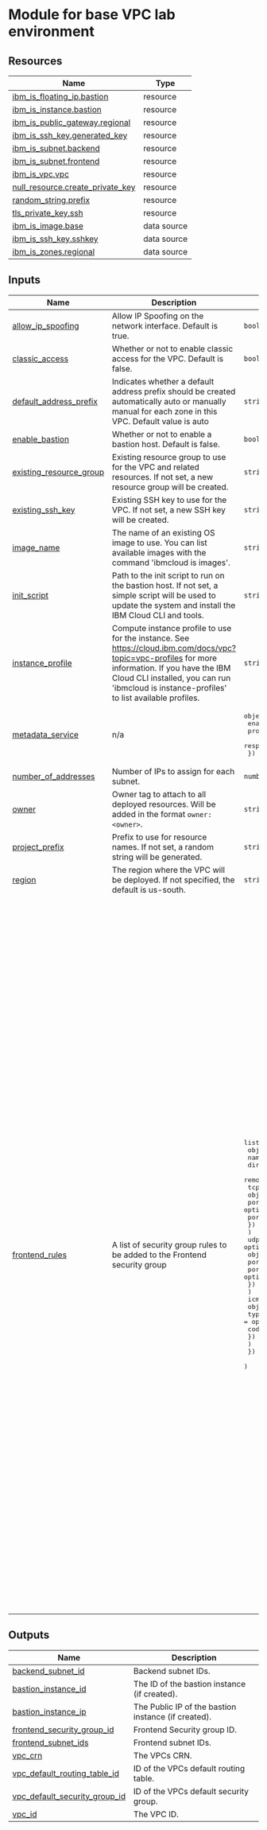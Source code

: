 # Module for base VPC lab environment

<!-- BEGIN_TF_DOCS -->
## Resources

| Name | Type |
|------|------|
| [ibm_is_floating_ip.bastion](https://registry.terraform.io/providers/IBM-Cloud/ibm/1.60.0-beta0/docs/resources/is_floating_ip) | resource |
| [ibm_is_instance.bastion](https://registry.terraform.io/providers/IBM-Cloud/ibm/1.60.0-beta0/docs/resources/is_instance) | resource |
| [ibm_is_public_gateway.regional](https://registry.terraform.io/providers/IBM-Cloud/ibm/1.60.0-beta0/docs/resources/is_public_gateway) | resource |
| [ibm_is_ssh_key.generated_key](https://registry.terraform.io/providers/IBM-Cloud/ibm/1.60.0-beta0/docs/resources/is_ssh_key) | resource |
| [ibm_is_subnet.backend](https://registry.terraform.io/providers/IBM-Cloud/ibm/1.60.0-beta0/docs/resources/is_subnet) | resource |
| [ibm_is_subnet.frontend](https://registry.terraform.io/providers/IBM-Cloud/ibm/1.60.0-beta0/docs/resources/is_subnet) | resource |
| [ibm_is_vpc.vpc](https://registry.terraform.io/providers/IBM-Cloud/ibm/1.60.0-beta0/docs/resources/is_vpc) | resource |
| [null_resource.create_private_key](https://registry.terraform.io/providers/hashicorp/null/latest/docs/resources/resource) | resource |
| [random_string.prefix](https://registry.terraform.io/providers/hashicorp/random/latest/docs/resources/string) | resource |
| [tls_private_key.ssh](https://registry.terraform.io/providers/hashicorp/tls/latest/docs/resources/private_key) | resource |
| [ibm_is_image.base](https://registry.terraform.io/providers/IBM-Cloud/ibm/1.60.0-beta0/docs/data-sources/is_image) | data source |
| [ibm_is_ssh_key.sshkey](https://registry.terraform.io/providers/IBM-Cloud/ibm/1.60.0-beta0/docs/data-sources/is_ssh_key) | data source |
| [ibm_is_zones.regional](https://registry.terraform.io/providers/IBM-Cloud/ibm/1.60.0-beta0/docs/data-sources/is_zones) | data source |

## Inputs

| Name | Description | Type | Default | Required |
|------|-------------|------|---------|:--------:|
| <a name="input_allow_ip_spoofing"></a> [allow\_ip\_spoofing](#input\_allow\_ip\_spoofing) | Allow IP Spoofing on the network interface. Default is true. | `bool` | `true` | no |
| <a name="input_classic_access"></a> [classic\_access](#input\_classic\_access) | Whether or not to enable classic access for the VPC. Default is false. | `bool` | `false` | no |
| <a name="input_default_address_prefix"></a> [default\_address\_prefix](#input\_default\_address\_prefix) | Indicates whether a default address prefix should be created automatically auto or manually manual for each zone in this VPC. Default value is auto | `string` | `"auto"` | no |
| <a name="input_enable_bastion"></a> [enable\_bastion](#input\_enable\_bastion) | Whether or not to enable a bastion host. Default is false. | `bool` | `false` | no |
| <a name="input_existing_resource_group"></a> [existing\_resource\_group](#input\_existing\_resource\_group) | Existing resource group to use for the VPC and related resources. If not set, a new resource group will be created. | `string` | n/a | yes |
| <a name="input_existing_ssh_key"></a> [existing\_ssh\_key](#input\_existing\_ssh\_key) | Existing SSH key to use for the VPC. If not set, a new SSH key will be created. | `string` | `""` | no |
| <a name="input_image_name"></a> [image\_name](#input\_image\_name) | The name of an existing OS image to use. You can list available images with the command 'ibmcloud is images'. | `string` | `"ibm-ubuntu-22-04-2-minimal-amd64-1"` | no |
| <a name="input_init_script"></a> [init\_script](#input\_init\_script) | Path to the init script to run on the bastion host. If not set, a simple script will be used to update the system and install the IBM Cloud CLI and tools. | `string` | `""` | no |
| <a name="input_instance_profile"></a> [instance\_profile](#input\_instance\_profile) | Compute instance profile to use for the instance. See https://cloud.ibm.com/docs/vpc?topic=vpc-profiles for more information. If you have the IBM Cloud CLI installed, you can run 'ibmcloud is instance-profiles' to list available profiles. | `string` | `"cx2-2x4"` | no |
| <a name="input_metadata_service"></a> [metadata\_service](#input\_metadata\_service) | n/a | <pre>object({<br>    enabled            = bool<br>    protocol           = string<br>    response_hop_limit = number<br>  })</pre> | <pre>{<br>  "enabled": true,<br>  "protocol": "https",<br>  "response_hop_limit": 3<br>}</pre> | no |
| <a name="input_number_of_addresses"></a> [number\_of\_addresses](#input\_number\_of\_addresses) | Number of IPs to assign for each subnet. | `number` | `64` | no |
| <a name="input_owner"></a> [owner](#input\_owner) | Owner tag to attach to all deployed resources. Will be added in the format `owner:<owner>`. | `string` | n/a | yes |
| <a name="input_project_prefix"></a> [project\_prefix](#input\_project\_prefix) | Prefix to use for resource names. If not set, a random string will be generated. | `string` | `""` | no |
| <a name="input_region"></a> [region](#input\_region) | The region where the VPC will be deployed. If not specified, the default is us-south. | `string` | `"us-south"` | no |
| <a name="input_frontend_rules"></a> [frontend\_rules](#input\_frontend\_rules) | A list of security group rules to be added to the Frontend security group | <pre>list(<br>    object({<br>      name      = string<br>      direction = string<br>      remote    = string<br>      tcp = optional(<br>        object({<br>          port_max = optional(number)<br>          port_min = optional(number)<br>        })<br>      )<br>      udp = optional(<br>        object({<br>          port_max = optional(number)<br>          port_min = optional(number)<br>        })<br>      )<br>      icmp = optional(<br>        object({<br>          type = optional(number)<br>          code = optional(number)<br>        })<br>      )<br>    })<br>  )</pre> | <pre>[<br>  {<br>    "direction": "inbound",<br>    "ip_version": "ipv4",<br>    "name": "inbound-http",<br>    "remote": "0.0.0.0/0",<br>    "tcp": {<br>      "port_max": 80,<br>      "port_min": 80<br>    }<br>  },<br>  {<br>    "direction": "inbound",<br>    "ip_version": "ipv4",<br>    "name": "inbound-https",<br>    "remote": "0.0.0.0/0",<br>    "tcp": {<br>      "port_max": 443,<br>      "port_min": 443<br>    }<br>  },<br>  {<br>    "direction": "inbound",<br>    "ip_version": "ipv4",<br>    "name": "inbound-ssh",<br>    "remote": "0.0.0.0/0",<br>    "tcp": {<br>      "port_max": 22,<br>      "port_min": 22<br>    }<br>  },<br>  {<br>    "direction": "inbound",<br>    "icmp": {<br>      "code": 0,<br>      "type": 8<br>    },<br>    "ip_version": "ipv4",<br>    "name": "inbound-icmp",<br>    "remote": "0.0.0.0/0"<br>  },<br>  {<br>    "direction": "outbound",<br>    "ip_version": "ipv4",<br>    "name": "http-outbound",<br>    "remote": "0.0.0.0/0",<br>    "tcp": {<br>      "port_max": 80,<br>      "port_min": 80<br>    }<br>  },<br>  {<br>    "direction": "outbound",<br>    "ip_version": "ipv4",<br>    "name": "https-outbound",<br>    "remote": "0.0.0.0/0",<br>    "tcp": {<br>      "port_max": 443,<br>      "port_min": 443<br>    }<br>  },<br>  {<br>    "direction": "outbound",<br>    "ip_version": "ipv4",<br>    "name": "iaas-services-outbound",<br>    "remote": "161.26.0.0/16"<br>  },<br>  {<br>    "direction": "outbound",<br>    "ip_version": "ipv4",<br>    "name": "cloud-services-outbound",<br>    "remote": "166.8.0.0/14"<br>  }<br>]</pre> | no |

## Outputs

| Name | Description |
|------|-------------|
| <a name="output_backend_subnet_id"></a> [backend\_subnet\_id](#output\_backend\_subnet\_id) | Backend subnet IDs. |
| <a name="output_bastion_instance_id"></a> [bastion\_instance\_id](#output\_bastion\_instance\_id) | The ID of the bastion instance (if created). |
| <a name="output_bastion_instance_ip"></a> [bastion\_instance\_ip](#output\_bastion\_instance\_ip) | The Public IP of the bastion instance (if created). |
| <a name="output_frontend_security_group_id"></a> [frontend\_security\_group\_id](#output\_frontend\_security\_group\_id) | Frontend Security group ID. |
| <a name="output_frontend_subnet_ids"></a> [frontend\_subnet\_ids](#output\_frontend\_subnet\_ids) | Frontend subnet IDs. |
| <a name="output_vpc_crn"></a> [vpc\_crn](#output\_vpc\_crn) | The VPCs CRN. |
| <a name="output_vpc_default_routing_table_id"></a> [vpc\_default\_routing\_table\_id](#output\_vpc\_default\_routing\_table\_id) | ID of the VPCs default routing table. |
| <a name="output_vpc_default_security_group_id"></a> [vpc\_default\_security\_group\_id](#output\_vpc\_default\_security\_group\_id) | ID of the VPCs default security group. |
| <a name="output_vpc_id"></a> [vpc\_id](#output\_vpc\_id) | The VPC ID. |
<!-- END_TF_DOCS -->